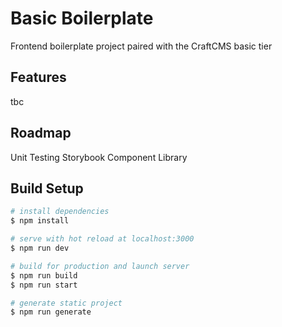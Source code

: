 # Basic Boilerplate
Frontend boilerplate project paired with the CraftCMS basic tier

## Features
tbc

## Roadmap
Unit Testing
Storybook Component Library

## Build Setup

```bash
# install dependencies
$ npm install

# serve with hot reload at localhost:3000
$ npm run dev

# build for production and launch server
$ npm run build
$ npm run start

# generate static project
$ npm run generate
```
